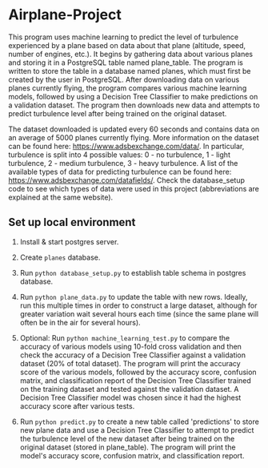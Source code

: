 # Airplane-Project
This program uses machine learning to predict the level of turbulence experienced by a plane based on data about that plane (altitude, speed, number of engines, etc.). It begins by gathering data about various planes and storing it in a PostgreSQL table named plane_table. The program is written to store the table in a database named planes, which must first be created by the user in PostgreSQL. After downloading data on various planes currently flying, the program compares various machine learning models, followed by using a Decision Tree Classifier to make predictions on a validation dataset. The program then downloads new data and attempts to predict turbulence level after being trained on the original dataset. 

The dataset downloaded is updated every 60 seconds and contains data on an average of 5000 planes currently flying. More information on the dataset can be found here: https://www.adsbexchange.com/data/. In particular, turbulence is split into 4 possible values: 0 - no turbulence, 1 - light turbulence, 2 - medium turbulence, 3 - heavy turbulence. A list of the available types of data for predicting turbulence can be found here: https://www.adsbexchange.com/datafields/. Check the database_setup code to see which types of data were used in this project (abbreviations are explained at the same website). 

## Set up local environment 

1. Install & start postgres server.

2. Create ```planes``` database. 

3. Run ```python database_setup.py``` to establish table schema in postgres database. 

4. Run ```python plane_data.py``` to update the table with new rows. Ideally, run this multiple times in order to construct a large dataset, although for greater variation wait several hours each time (since the same plane will often be in the air for several hours). 

5. Optional: Run ```python machine_learning_test.py``` to compare the accuracy of various models using 10-fold cross validation and then check the accuracy of a Decision Tree Classifier against a validation dataset (20% of total dataset). The program will print the accuracy score of the various models, followed by the accuracy score, confusion matrix, and classification report of the Decision Tree Classifier trained on the training dataset and tested against the validation dataset. A Decision Tree Classifier model was chosen since it had the highest accuracy score after various tests. 

6. Run ```python predict.py``` to create a new table called 'predictions' to store new plane data and use a Decision Tree Classifier to attempt to predict the turbulence level of the new dataset after being trained on the original dataset (stored in plane_table). The program will print the model's accuracy score, confusion matrix, and classification report. 
